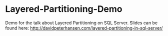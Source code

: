 Layered-Partitioning-Demo
=========================

Demo for the talk about Layered Partitioning on SQL Server. Slides can be found here: http://davidpeterhansen.com/layered-partitioning-in-sql-server/
